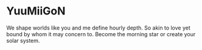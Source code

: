 # YuuMiiGoN

We shape worlds like you and me define hourly depth. 
So akin to love yet bound by whom it may concern to. 
Become the morning star or create your solar system.
